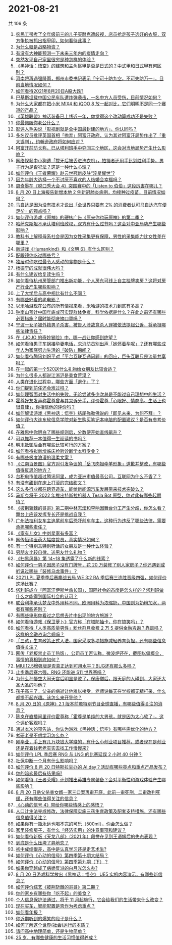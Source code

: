 # 2021-08-21

共 106 条

<!-- BEGIN -->
<!-- 最后更新时间 Sat Aug 21 2021 13:01:42 GMT+0800 (China Standard Time) -->

1. [农民工带考了全年级前三的儿子买耐克遭歧视，店员抢走孩子选好的衣服，双方争执被抓出指甲印，如何看待此事？](https://www.zhihu.com/question/481174491)
1. [为什么糖是战略物资？](https://www.zhihu.com/question/50053883)
1. [有没有大神能预测一下未来三年内的疫情走向？](https://www.zhihu.com/question/478933195)
1. [突然发现自己家里很穷是种怎样的体验？](https://www.zhihu.com/question/325864780)
1. [《黑神话：悟空》的建筑和主角盔甲是否是日式的？中式甲和日式甲有何区别？](https://www.zhihu.com/question/416777319)
1. [河南将再遇强降雨，郑州市委书记表示「宁可十防九空，不可失防万一」，目前当地情况如何？](https://www.zhihu.com/question/480902272)
1. [如何看待2021年8月20日A股大跌?](https://www.zhihu.com/question/481168335)
1. [巴基斯坦载中国公民车队遭炸弹袭击，一名中方人员受伤，目前情况如何？](https://www.zhihu.com/question/481364036)
1. [为什么大家都在把小米 MIX4 和 iQOO 8
   放一起对比，它们明明不是同一个赛道的产品？](https://www.zhihu.com/question/480712241)
1. [《英雄联盟》神话装备已上线近一年，你觉得这个改动算成功还是失败？](https://www.zhihu.com/question/480386885)
1. [你最佩服你老公什么？](https://www.zhihu.com/question/19931695)
1. [影评人毛尖说「影视剧就是全中国最封建的地方」，你认同吗？](https://www.zhihu.com/question/480959905)
1. [多名议员批评英国首相「抛弃」阿富汗政府，认为其对阿富汗局势作出了「重大误判」，约翰逊政府将如何应对？](https://www.zhihu.com/question/481124819)
1. [阿富汗前防长称，已从塔利班手中夺回三个地区，这会对当地局势产生什么影响？](https://www.zhihu.com/question/481355579)
1. [网络视频中小狗遭「拔牙后被丢进洗衣机」，拍摄者还用手比划胜利手势，男子行为是否犯法？这是一种什么心理？](https://www.zhihu.com/question/480678398)
1. [如何评价《王者荣耀》赵云世冠新皮肤“淬星耀世”?](https://www.zhihu.com/question/480715065)
1. [因为年龄大选择一个不讨厌不喜欢的人结婚会幸福吗？](https://www.zhihu.com/question/476761274)
1. [周奇墨在《脱口秀大会 4》突围赛中的「Listen to
   伯伯」这段厉害在哪儿？](https://www.zhihu.com/question/480511536)
1. [8 月 20 日上海报告新增本地 2
   例新冠肺炎病例，均接种过疫苗，目前情况如何？](https://www.zhihu.com/question/481254445)
1. [马自达是因为没有技术才说出「全世界只要有 2%
   的消费者认可马自达汽车便足矣」的观点吗？](https://www.zhihu.com/question/479804083)
1. [如何评价游戏《原神》的硬核广告《原来你也玩原神》的第二季？](https://www.zhihu.com/question/481285327)
1. [哈萨克斯坦不承认塔利班政权，双方有什么过节吗？这会对中亚局势产生哪些影响？](https://www.zhihu.com/question/481253845)
1. [教科书上解释母系社会是因为女性采集更有保障，男性的采集能力比女性差在哪里？](https://www.zhihu.com/question/431627014)
1. [新游戏《Humankind》和《文明 6》有什么区别？](https://www.zhihu.com/question/480547177)
1. [配眼镜你吃过哪些亏？](https://www.zhihu.com/question/318306672)
1. [独居时你吃过最令人感动的食物是什么？](https://www.zhihu.com/question/479196656)
1. [杨振宁的成就很伟大吗？](https://www.zhihu.com/question/38510046)
1. [有什么建议给复读生吗？](https://www.zhihu.com/question/471664550)
1. [如何看待杭州房管部门推出新功能，个人房东可线上自主挂牌卖房？这将对房产行业产生哪些影响？](https://www.zhihu.com/question/480822915)
1. [上了大学后与高中相比有什么不同？](https://www.zhihu.com/question/480460990)
1. [有哪些好看的老电影？](https://www.zhihu.com/question/26246226)
1. [以米哈游现在公布的所有情报来看，米哈游的技术力到底有多高？](https://www.zhihu.com/question/472681007)
1. [钟南山预计中国年底或可实现群体免疫，科学依据是什么？在此之前还有哪些必要措施？届时能彻底摘口罩吗？](https://www.zhihu.com/question/481200144)
1. [宁波一女子被外籍男子杀害，被告人涉故意杀人罪被依法提起公诉，将承担哪些法律责任？](https://www.zhihu.com/question/481154899)
1. [在《JOJO 的奇妙冒险》中，哪一战让你感到绝望？](https://www.zhihu.com/question/469639680)
1. [如何看待男子车祸接孕妻电话，求消防员别出声「她怀着孕呢」？还有哪些成年人为家庭努力生活的「破防」瞬间？](https://www.zhihu.com/question/480890763)
1. [如何看待腾讯刘炽平对「平台互联互通问题」的回应，巨头互联只是流量共享吗？](https://www.zhihu.com/question/481112353)
1. [在一起的第一个520送什么礼物给女朋友比较合适？](https://www.zhihu.com/question/323253191)
1. [为什么很多人都说江浙沪是美食荒漠？](https://www.zhihu.com/question/456755817)
1. [人类在进化过程中，哪些方面「退化」了？](https://www.zhihu.com/question/474473334)
1. [你们提到前任还会难过吗？](https://www.zhihu.com/question/477636151)
1. [如何理智面对生活中的失败，无论尝试多少次总是不能过自己理想中的生活？](https://www.zhihu.com/question/481081326)
1. [霍尊好友发声称霍尊曾与其哭诉分手，评价霍尊「心眼好、情商高、生活上也很自律」，你相信他的评价吗？](https://www.zhihu.com/question/481150245)
1. [如何解读游戏《黑神话：悟空》结尾弥勒佛说的「即见未来，为何不拜」？](https://www.zhihu.com/question/481173215)
1. [如何评价大连东软信息学院对新生购买笔记本电脑的配置建议？是否有参考价值？](https://www.zhihu.com/question/481021993)
1. [在雅思中你明白了哪些规则后，分数便开始直线飙升？](https://www.zhihu.com/question/348084694)
1. [可以推荐一本值得一生阅读的书吗？](https://www.zhihu.com/question/427993034)
1. [明末抵御后金有哪些比较可行的方案？](https://www.zhihu.com/question/480326141)
1. [如何看待拟新增临床检验诊断学本科专业？](https://www.zhihu.com/question/479223035)
1. [有哪些极度浪漫的温柔文案？](https://www.zhihu.com/question/417753048)
1. [《江南百景图》官方对引发争议的「岳飞肉袒牵羊形象」道歉并整改，有哪些值得反思的地方？](https://www.zhihu.com/question/481247878)
1. [台积电市值超过腾讯阿里，成为亚洲市值最高公司，互联网为什么不香了？](https://www.zhihu.com/question/481131723)
1. [有没有甜到在床上打滚的完结甜文？](https://www.zhihu.com/question/462480016)
1. [这么多行业都在跨界造车，能给新能源汽车发展带来技术突破么？](https://www.zhihu.com/question/479592253)
1. [马斯克将于 2022 年推出特斯拉机器人 Tesla Bot
   原型，你对此有哪些起期待？](https://www.zhihu.com/question/481142519)
1. [《披荆斩棘的哥哥》第二期中林志炫和李响因舞台分工产生分歧，你怎么看？舞台上应该发挥专长还是挑战自我？](https://www.zhihu.com/question/481163505)
1. [广州法拉利女车主追尾前车后恐吓前车车主，这种行为违反了哪些法律，需要承担哪些责任？](https://www.zhihu.com/question/481030758)
1. [《家有儿女》中刘星家有多富？](https://www.zhihu.com/question/280686956)
1. [网传恒瑞医药大幅度裁员，真实情况如何？](https://www.zhihu.com/question/479573620)
1. [有一个特别乖特别听话的女朋友是一种什么体验？](https://www.zhihu.com/question/38244646)
1. [男朋友比较自律，送男友什么礼物？](https://www.zhihu.com/question/56318740)
1. [《扫黑风暴》第 14~18 集透露了什么新的线索？](https://www.zhihu.com/question/481048120)
1. [如何评价一男子因房子没有门牌号，花 20
   万装修了别人家房子？你还遇到或听说过哪些「装修乌龙事件」？](https://www.zhihu.com/question/478369888)
1. [2021 LPL 夏季季后赛鏖战五局 WE 3:2 RA
   季后赛三连胜晋级四强，如何评价这场比赛？](https://www.zhihu.com/question/481214223)
1. [塔利班成立「阿富汗伊斯兰酋长国」，国际社会的态度是怎么样的？塔利班做什么才能得到国际社会的认可？](https://www.zhihu.com/question/480152992)
1. [联合利华承认梦龙中外用料不同，欧洲用料为浓缩奶，中国则为奶粉加水，两者有哪些差别？](https://www.zhihu.com/question/481091385)
1. [有哪些电影你看过之后想去片中出现的地方旅游？](https://www.zhihu.com/question/480594016)
1. [如何看待游戏《保卫萝卜》官方称「在塔防抽卡，你在搞笑吗」？](https://www.zhihu.com/question/480111004)
1. [如何看待「人类高质量男性」粉丝群月收费 2 万 5
   提供金融咨询？靠谱吗？这样的金融咨询合规吗？](https://www.zhihu.com/question/480984317)
1. [「三孩」生育政策正式入法，国家采取多项措施减轻养育负担，还有哪些信息值得关注？](https://www.zhihu.com/question/481108926)
1. [网传「老板禁止员工热饭」，公司员工否认称，微波炉还在，截图以偏概全，事情的真相到底如何？](https://www.zhihu.com/question/480938046)
1. [MIUI12.5增强版是否真正达到可用水平？BUG还有那么多吗？](https://www.zhihu.com/question/480869195)
1. [止步季后赛六强，RNG 还能进 S11 世界赛吗？](https://www.zhihu.com/question/481053756)
1. [为什么孙悟空大闹天宫后明显是败了，保唐僧后，跟天庭的人碰到，大家还大圣大圣的叫他？](https://www.zhihu.com/question/356018121)
1. [孩子高三了，父亲的病逝让他难以接受，老师说每天在学校都无精打采，什么都提不起兴趣。该怎么来开导他？](https://www.zhihu.com/question/478793873)
1. [8 月 20 日的《原神》2.1
   版本前瞻特别节目全球直播，有哪些值得关注的消息？](https://www.zhihu.com/question/481234357)
1. [陈岚在直播间里评价霍尊称「霍尊是单纯的大男孩，就是因为太心软了」，这个评价客观吗？](https://www.zhihu.com/question/480950001)
1. [通过本次的预告站，你认为游戏《黑神话：悟空》有哪些需优化的地方？](https://www.zhihu.com/question/480857493)
1. [考研老是不想学习怎么办？](https://www.zhihu.com/question/468176197)
1. [刚毕业，手上有几万块钱大学赚的，有什么小创业项目推荐，或者现在是创业还是存着钱老老实实去找工作慢慢来?](https://www.zhihu.com/question/469530925)
1. [如何评价 LPL 季后赛 RNG 与 LNG 的比赛延误 2 小时 40
   分钟？](https://www.zhihu.com/question/480991539)
1. [社保中断一个月有什么影响吗？](https://www.zhihu.com/question/304891093)
1. [如何评价 8 月 20 日特斯拉举办的 AI
   day？活动有哪些亮点和重点产品发布？](https://www.zhihu.com/question/481132976)
1. [你的暗恋最后有结果吗?](https://www.zhihu.com/question/477524748)
1. [如何看待《王者荣耀》计划推出英雄专属装备？会对平衡性和游戏体验产生哪些影响？](https://www.zhihu.com/question/480725650)
1. [8 月 20
   日岳父杀害女婿一家三口案再审开庭，此前一审死刑，二审改判死缓，还有哪些值得关注的信息？](https://www.zhihu.com/question/481086692)
1. [《心动的信号 4》带给你哪些情感上的感悟？](https://www.zhihu.com/question/479516167)
1. [人口计生法完成修改，法律保障实施三孩生育政策及配套支持措施，还有哪些信息值得关注？](https://www.zhihu.com/question/481110949)
1. [如果你有一瓶永远也喝不完的可乐（500ml），你会怎么做？](https://www.zhihu.com/question/370130220)
1. [家里装修房子，有什么「经济实用」的注意事项和建议？](https://www.zhihu.com/question/430085434)
1. [如何看待新版《天龙八部》（2021
   年）段誉在见到王语嫣后的失态表现？](https://www.zhihu.com/question/480726606)
1. [到底是什么压垮了异地恋？](https://www.zhihu.com/question/479681398)
1. [初中成绩很差，高中是认真学习还是走艺术生?](https://www.zhihu.com/question/475016281)
1. [如何评价《心动的信号》第四季第十期大结局？](https://www.zhihu.com/question/481253993)
1. [如何评价《心动的信号》第四季第九期（下）？](https://www.zhihu.com/question/480968441)
1. [如果你穿越成了病娇反派的白月光怎么办?](https://www.zhihu.com/question/407609343)
1. [8 月 20 日游戏科学放出《黑神话：悟空》 UE5
   实机内容演示，有哪些新信息？](https://www.zhihu.com/question/481112589)
1. [如何评价综艺《披荆斩棘的哥哥》第二期？](https://www.zhihu.com/question/481130898)
1. [你的家乡有哪些你「吃不起」的美食？](https://www.zhihu.com/question/480324573)
1. [个人信息保护法通过，将于 11
   月起施行，它会给我们的生活带来什么改变？](https://www.zhihu.com/question/481135655)
1. [现在买车，智能配置是否作为考虑重点？](https://www.zhihu.com/question/480124227)
1. [如何看年报？](https://www.zhihu.com/question/28511825)
1. [你近期听到的爆笑的段子是什么？](https://www.zhihu.com/question/476560453)
1. [如何了解这个世界(社会)运行的本质？](https://www.zhihu.com/question/294801407)
1. [请问高中地理简单，还是生物简单？](https://www.zhihu.com/question/477028867)
1. [25 岁，有哪些健康的生活习惯值得养成？](https://www.zhihu.com/question/296374184)

<!-- END -->
